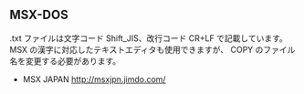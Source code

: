 ## MSX-DOS

.txt ファイルは文字コード Shift_JIS、改行コード CR+LF で記載しています。
MSX の漢字に対応したテキストエディタも使用できますが、
COPY のファイル名を変更する必要があります。

* MSX JAPAN http://msxjpn.jimdo.com/